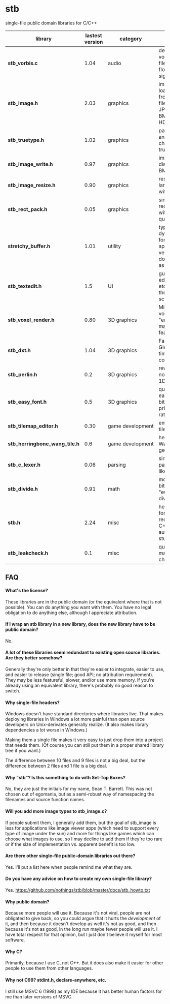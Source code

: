 stb
===

single-file public domain libraries for C/C++

library    | lastest version | category | description
--------------------- | ---- | -------- | --------------------------------
**stb_vorbis.c** | 1.04 | audio | decode ogg vorbis files from file/memory to float/16-bit signed output
**stb_image.h** | 2.03 | graphics | image loading/decoding from file/memory: JPG, PNG, TGA, BMP, PSD, GIF, HDR, PIC
**stb_truetype.h** | 1.02 | graphics | parse, decode, and rasterize characters from truetype fonts
**stb_image_write.h** | 0.97 | graphics | image writing to disk: PNG, TGA, BMP
**stb_image_resize.h** | 0.90 | graphics | resize images larger/smaller with good quality
**stb_rect_pack.h** | 0.05 | graphics | simple 2D rectangle packer with decent quality
**stretchy_buffer.h** | 1.01 | utility | typesafe dynamic array for C (i.e. approximation to vector<>), doesn't compile as C++
**stb_textedit.h** | 1.5 | UI | guts of a text editor for games etc implementing them from scratch
**stb_voxel_render.h** | 0.80 | 3D&nbsp;graphics | Minecraft-esque voxel rendering "engine" with many more features
**stb_dxt.h** | 1.04 | 3D&nbsp;graphics | Fabian "ryg" Giesen's real-time DXT compressor
**stb_perlin.h** | 0.2 | 3D&nbsp;graphics | revised Perlin noise (3D input, 1D output)
**stb_easy_font.h** | 0.5 | 3D&nbsp;graphics | quick-and-dirty easy-to-deploy bitmap font for printing frame rate, etc
**stb_tilemap_editor.h** | 0.30 | game&nbsp;development | embeddable tilemap editor
**stb_herringbone_wang_tile.h** | 0.6 | game&nbsp;development | herringbone Wang tile map generator
**stb_c_lexer.h** | 0.06 | parsing | simplify writing parsers for C-like languages
**stb_divide.h** | 0.91 | math | more useful 32-bit modulus e.g. "euclidean divide"
**stb.h** | 2.24 | misc | helper functions for C, mostly redundant in C++; basically author's personal stuff
**stb_leakcheck.h** | 0.1 | misc | quick-and-dirty malloc/free leak-checking

FAQ
---

#### What's the license?

These libraries are in the public domain (or the equivalent where that is not
possible). You can do anything you want with them. You have no legal obligation
to do anything else, although I appreciate attribution.

#### If I wrap an stb library in a new library, does the new library have to be public domain?

No.

#### A lot of these libraries seem redundant to existing open source libraries. Are they better somehow?

Generally they're only better in that they're easier to integrate,
easier to use, and easier to release (single file; good API; no
attribution requirement). They may be less featureful, slower,
and/or use more memory. If you're already using an equivalent
library, there's probably no good reason to switch.

#### Why single-file headers?

Windows doesn't have standard directories where libraries
live. That makes deploying libraries in Windows a lot more
painful than open source developers on Unix-derivates generally
realize. (It also makes library dependencies a lot worse in Windows.)

Making them a single file makes it very easy to just
drop them into a project that needs them. (Of course you can
still put them in a proper shared library tree if you want.)

The difference between 10 files and 9 files is not a big deal,
but the difference between 2 files and 1 file is a big deal.

#### Why "stb"? Is this something to do with Set-Top Boxes?

No, they are just the initials for my name, Sean T. Barrett.
This was not chosen out of egomania, but as a semi-robust
way of namespacing the filenames and source function names.

#### Will you add more image types to stb_image.c?

If people submit them, I generally add them, but the goal of stb_image
is less for applications like image viewer apps (which need to support
every type of image under the sun) and more for things like games which
can choose what images to use, so I may decline to add them if they're
too rare or if the size of implementation vs. apparent benefit is too low.

#### Are there other single-file public-domain libraries out there?

Yes. I'll put a list here when people remind me what they are.

#### Do you have any advice on how to create my own single-file library?

Yes. https://github.com/nothings/stb/blob/master/docs/stb_howto.txt

#### Why public domain?

Because more people will use it. Because it's not viral, people
are not obligated to give back, so you could argue that it hurts
the *development* of it, and then because it doesn't develop as
well it's not as good, and then because it's not as good, in the
long run maybe fewer people will use it. I have total respect for
that opinion, but I just don't believe it myself for most software.

#### Why C?

Primarily, because I use C, not C++. But it does also make it easier
for other people to use them from other languages.

#### Why not C99? stdint.h, declare-anywhere, etc.

I still use MSVC 6 (1998) as my IDE because it has better human factors
for me than later versions of MSVC.



